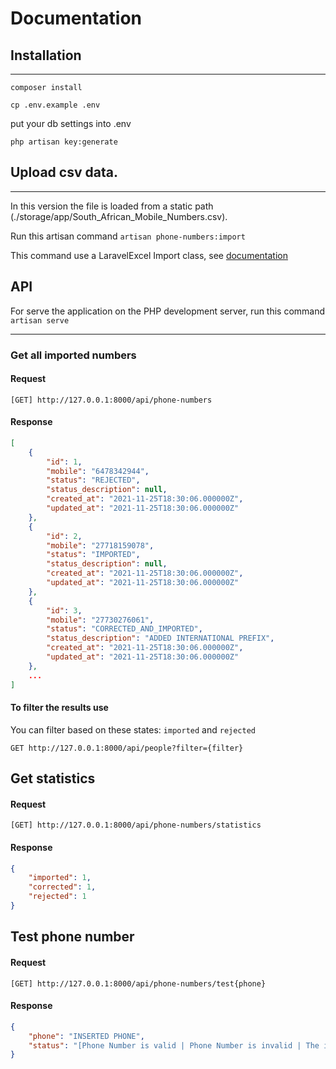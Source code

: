 # Documentation

## Installation

---

`composer install`

`cp .env.example .env`

put your db settings into .env

`php artisan key:generate`

## Upload csv data.

---

In this version the file is loaded from a static path (./storage/app/South_African_Mobile_Numbers.csv).



Run this artisan command `artisan phone-numbers:import`



This command use a LaravelExcel Import class, see [documentation](https://docs.laravel-excel.com/3.1/getting-started)

## API

For serve the application on the PHP development server, run this command `artisan serve` 

---

### Get all imported numbers

#### Request

`[GET] http://127.0.0.1:8000/api/phone-numbers`

#### Response

```json
[
    {
        "id": 1,
        "mobile": "6478342944",
        "status": "REJECTED",
        "status_description": null,
        "created_at": "2021-11-25T18:30:06.000000Z",
        "updated_at": "2021-11-25T18:30:06.000000Z"
    },
    {
        "id": 2,
        "mobile": "27718159078",
        "status": "IMPORTED",
        "status_description": null,
        "created_at": "2021-11-25T18:30:06.000000Z",
        "updated_at": "2021-11-25T18:30:06.000000Z"
    },
    {
        "id": 3,
        "mobile": "27730276061",
        "status": "CORRECTED_AND_IMPORTED",
        "status_description": "ADDED INTERNATIONAL PREFIX",
        "created_at": "2021-11-25T18:30:06.000000Z",
        "updated_at": "2021-11-25T18:30:06.000000Z"
    },
    ...
]
```

#### To filter the results use

You can filter based on these states: `imported` and `rejected`

`GET http://127.0.0.1:8000/api/people?filter={filter}`

## Get statistics

#### Request

`[GET] http://127.0.0.1:8000/api/phone-numbers/statistics`

#### Response

```json
{
    "imported": 1,
    "corrected": 1,
    "rejected": 1
}
```

## Test phone number

#### Request

`[GET] http://127.0.0.1:8000/api/phone-numbers/test{phone}`

#### Response

```json
{
    "phone": "INSERTED PHONE",
    "status": "[Phone Number is valid | Phone Number is invalid | The international prefix is missing, try with 27..."
}
```
